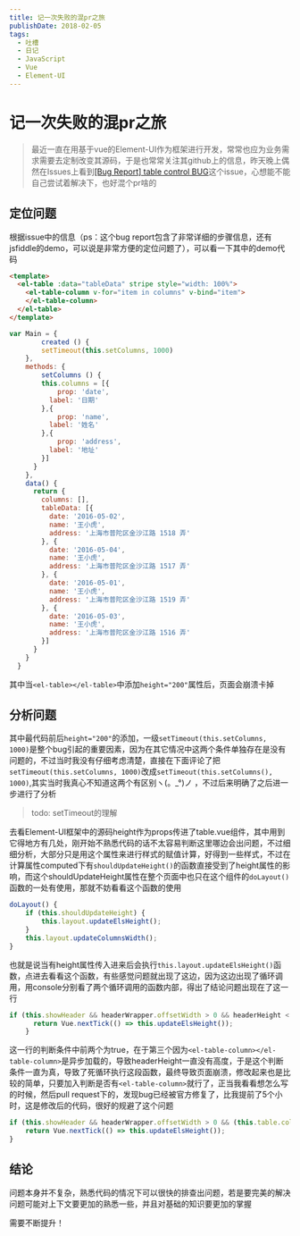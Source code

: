```yaml
---
title: 记一次失败的混pr之旅
publishDate: 2018-02-05
tags: 
  - 吐槽
  - 日记
  - JavaScript
  - Vue
  - Element-UI
---
```


# 记一次失败的混pr之旅

> 最近一直在用基于vue的Element-UI作为框架进行开发，常常也应为业务需求需要去定制改变其源码，于是也常常关注其github上的信息，昨天晚上偶然在Issues上看到[[Bug Report] table control BUG](https://github.com/ElemeFE/element/issues/9631)这个issue，心想能不能自己尝试着解决下，也好混个pr啥的

##  定位问题

根据issue中的信息（ps：这个bug report包含了非常详细的步骤信息，还有jsfiddle的demo，可以说是非常方便的定位问题了），可以看一下其中的demo代码
``` html
<template>
  <el-table :data="tableData" stripe style="width: 100%">
    <el-table-column v-for="item in columns" v-bind="item">
    </el-table-column>
  </el-table>
</template>
```
``` javascript 
var Main = {
        created () {
    	setTimeout(this.setColumns, 1000)
    },
    methods: {
    	setColumns () {
      	this.columns = [{
        	prop: 'date',
          label: '日期'
        },{
        	prop: 'name',
          label: '姓名'
        },{
        	prop: 'address',
          label: '地址'
        }]
      }
    },
    data() {
      return {
        columns: [],
        tableData: [{
          date: '2016-05-02',
          name: '王小虎',
          address: '上海市普陀区金沙江路 1518 弄'
        }, {
          date: '2016-05-04',
          name: '王小虎',
          address: '上海市普陀区金沙江路 1517 弄'
        }, {
          date: '2016-05-01',
          name: '王小虎',
          address: '上海市普陀区金沙江路 1519 弄'
        }, {
          date: '2016-05-03',
          name: '王小虎',
          address: '上海市普陀区金沙江路 1516 弄'
        }]
      }
    }
  }
```
其中当`<el-table></el-table>`中添加`height="200"`属性后，页面会崩溃卡掉

## 分析问题

其中最代码前后`height="200"`的添加，一级`setTimeout(this.setColumns, 1000)`是整个bug引起的重要因素，因为在其它情况中这两个条件单独存在是没有问题的，不过当时我没有仔细考虑清楚，直接在下面评论了把`setTimeout(this.setColumns, 1000)`改成`setTimeout(this.setColumns(), 1000)`,其实当时我真心不知道这两个有区别ヽ(。_°)ノ ，不过后来明确了之后进一步进行了分析
> todo: setTimeout的理解

去看Element-UI框架中的源码height作为props传进了table.vue组件，其中用到它得地方有几处，刚开始不熟悉代码的话不太容易判断这里哪边会出问题，不过细细分析，大部分只是用这个属性来进行样式的赋值计算，好得到一些样式，不过在计算属性computed下有`shouldUpdateHeight()`的函数直接受到了height属性的影响，而这个shouldUpdateHeight属性在整个页面中也只在这个组件的`doLayout()`函数的一处有使用，那就不妨看看这个函数的使用
``` javascript
doLayout() {
    if (this.shouldUpdateHeight) {
        this.layout.updateElsHeight();
    }
    this.layout.updateColumnsWidth();
}
```
也就是说当有height属性传入进来后会执行`this.layout.updateElsHeight()`函数，点进去看看这个函数，有些感觉问题就出现了这边，因为这边出现了循环调用，用console分别看了两个循环调用的函数内部，得出了结论问题出现在了这一行
``` javascript
if (this.showHeader && headerWrapper.offsetWidth > 0 && headerHeight < 2) {
      return Vue.nextTick(() => this.updateElsHeight());
    }
```
这一行的判断条件中前两个为true，在于第三个因为`<el-table-column></el-table-column>`是异步加载的，导致headerHeight一直没有高度，于是这个判断条件一直为真，导致了死循环执行这段函数，最终导致页面崩溃，修改起来也是比较的简单，只要加入判断是否有`<el-table-column>`就行了，正当我看看想怎么写的时候，然后pull request下的，发现bug已经被官方修复了，比我提前了5个小时，这是修改后的代码，很好的规避了这个问题
``` javascript
if (this.showHeader && headerWrapper.offsetWidth > 0 && (this.table.columns || []).length > 0 && headerHeight < 2) {
    return Vue.nextTick(() => this.updateElsHeight());
}
```
## 结论

问题本身并不复杂，熟悉代码的情况下可以很快的排查出问题，若是要完美的解决问题可能对上下文要更加的熟悉一些，并且对基础的知识要更加的掌握

需要不断提升！